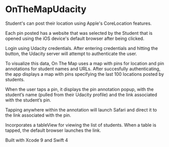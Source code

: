 # OnTheMapUdacity
Student's can post their location using Apple's CoreLocation features. 

Each pin posted has a website that was selected by the Student that is opened using the iOS device's default browser after being clicked. 

Login using Udacity credentials. After entering credentials and hitting the button, the Udacity server will attempt to authenticate the user. 

To visualize this data, On The Map uses a map with pins for location and pin annotations for student names and URLs. 
After succesfully authenticating, the app displays a map with pins specifying the last 100 locations posted by students.

When the user taps a pin, it displays the pin annotation popup, with the student’s name (pulled from their Udacity profile) and the link associated with the student’s pin.

Tapping anywhere within the annotation will launch Safari and direct it to the link associated with the pin.

Incorporates a tableView for viewing the list of students. When a table is tapped, the default browser launches the link.

Built with Xcode 9 and Swift 4

